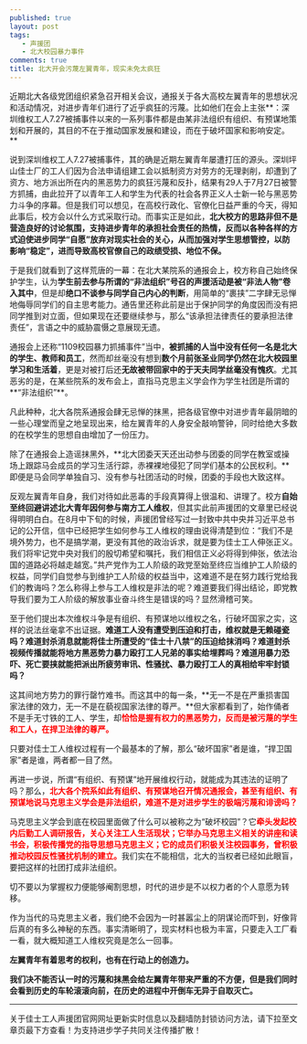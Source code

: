 ```yaml
---
published: true
layout: post
tags: 
   - 声援团
   - 北大校园暴力事件
comments: true
title: 北大开会污蔑左翼青年，现实未免太疯狂
---
```


近期北大各级党团组织紧急召开相关会议，通报关于各大高校左翼青年的思想状况和活动情况，对进步青年们进行了近乎疯狂的污蔑。比如他们在会上主张**：深圳维权工人7.27被捕事件以来的一系列事件都是由某非法组织有组织、有预谋地策划和开展的，其目的不在于推动国家发展和建设，而在于破坏国家和影响安定。**

说到深圳维权工人7.27被捕事件，其的确是近期左翼青年屡遭打压的源头。深圳坪山佳士厂的工人们因为合法申请组建工会以抵制资方对劳方的无理剥削，却遭到了资方、地方派出所在内的黑恶势力的疯狂污蔑和反扑，结果有29人于7月27日被警方抓捕，由此拉开了以青年工人和学生为代表的社会各界正义人士新一轮与黑恶势力斗争的序幕。但是我们可以想见，在高校行政化、官僚化日益严重的今天，得知此事后，校方会以什么方式采取行动。而事实正是如此，**北大校方的思路非但不是营造良好的讨论氛围，支持进步青年的承担社会责任的热情，反而以各种各样的方式迫使进步同学“自愿”放弃对现实社会的关心，从而加强对学生思想管控，以防影响“稳定”，进而导致高校官僚自己的政绩受损、地位不保。**

于是我们就看到了这样荒唐的一幕：在北大某院系的通报会上，校方称自己始终保护学生，认为**学生前去参与所谓的“非法组织”号召的声援活动是被“非法人物”卷入其中**，但是却**绝口不谈参与同学自己内心的判断**，用简单的“裹挟”二字肆无忌惮地侮辱同学们的自主思考能力。通告里还称此前是出于保护同学的角度因而没有把同学推到对立面，但如果现在还要继续参与，那么“该承担法律责任的要承担法律责任”，言语之中的威胁震慑之意展现无遗。

通报会上还称“1109校园暴力抓捕事件”当中，**被抓捕的人当中没有任何一名是北大的学生、教师和员工**，然而却丝毫没有想到**数个月前张圣业同学仍然在北大校园里学习和生活着**，更是对被打后还**无故被带回家中的于天夫同学丝毫没有愧疚**。尤其恶劣的是，在某些院系的发布会上，直指马克思主义学会作为学生社团是所谓的**“非法组织”**。

凡此种种，北大各院系通报会肆无忌惮的抹黑，把各级官僚中对进步青年最阴暗的一些心理堂而皇之地呈现出来，给左翼青年的人身安全敲响警钟，同时给绝大多数的在校学生的思想自由增加了一份压力。

除了在通报会上造谣抹黑外，**北大团委天天还出动参与团委的同学在教室或操场上跟踪马会成员的学习生活行踪，赤裸裸地侵犯了同学们基本的公民权利。**即便是马会同学单独自习、没有参与社团活动的时候，团委的手段也大致这样。

反观左翼青年自身，我们对待如此恶毒的手段真算得上很温和、讲理了。校方**自始至终回避讲述北大青年因何参与南方工人维权**，但其实此前声援团的文章里已经说得明明白白。在8月中下旬的时候，声援团曾经写过一封致中共中央并习近平总书记的公开信，信中已经把学生如何参与工人维权的理由说得清楚到位：“我们不是境外势力，也不是搞学潮，更没有其他的政治诉求，就是要为佳士工人伸张正义。我们将牢记党中央对我们的殷切希望和嘱托，我们相信正义必将得到伸张，依法治国的道路必将越走越宽。”共产党作为工人阶级的政党至始至终应当维护工人阶级的权益，同学们自觉参与到维护工人阶级的权益当中，这难道不是在努力践行党给我们的教诲吗？怎么称得上参与工人维权是非法的呢？难道要我们得出结论，即党教导我们要为工人阶级的解放事业奋斗终生是错误的吗？显然滑稽可笑。

至于他们提出本次维权斗争是有组织、有预谋地以维权之名，行破坏国家之实，这样的说法丝毫拿不出证据。**难道工人没有遭受到压迫和打击，维权就是无赖碰瓷吗？难道封杀消息就能将佳士所遭受的“佳士十八禁”的压迫给抹消吗？难道封杀视频传播就能将地方黑恶势力暴力殴打工人兄弟的事实给埋葬吗？难道用暴力恐吓、死亡要挟就能把派出所疲劳审讯、性骚扰、暴力殴打工人的真相给牢牢封锁吗？**

这其间地方势力的罪行罄竹难书。而这其中的每一条，**无一不是在严重损害国家法律的效力，无一不是在藐视国家法律的尊严。**但大家都看到了，始作俑者不是手无寸铁的工人、学生，却<span style="color:red;font-weight:bold">恰恰是握有权力的黑恶势力，反而是被污蔑的学生和工人，在捍卫法律的尊严。</span>

只要对佳士工人维权过程有一个最基本的了解，那么“破坏国家”者是谁，“捍卫国家”者是谁，两者都一目了然。

再进一步说，所谓“有组织、有预谋”地开展维权行动，就能成为其违法的证明了吗？那么，<span style="color:red;font-weight:bold">北大各个院系如此有组织、有预谋地召开情况通报会，甚至有组织、有预谋地说马克思主义学会是非法组织，难道不是对进步学生的极端污蔑和诽谤吗？</span>

马克思主义学会到底在校园里面做了什么可以被称之为“破坏校园”？它<span style="color:red;font-weight:bold">牵头发起校内后勤工人调研报告，关心关注工人生活现状；它举办马克思主义相关的讲座和读书会，积极传播党的指导思想马克思主义；它的成员们积极关注校园事务，曾积极推动校园反性骚扰机制的建立。</span>我们实在不能相信，北大的当权者已经如此眼盲，要把这样的社团打成非法组织。

切不要以为掌握权力便能够阉割思想，时代的进步是不以权力者的个人意愿为转移。

作为当代的马克思主义者，我们绝不会因为一时甚嚣尘上的阴谋论而吓到，好像背后真的有多么神秘的东西。事实清晰明了，现实材料也极为丰富，只要走入工厂看一看，就大概知道工人维权究竟是怎么一回事。

**左翼青年有着思考的权利，也有在行动上的创造力。**

**我们决不能否认一时的污蔑和抹黑会给左翼青年带来严重的不方便，但是我们同时会看到历史的车轮滚滚向前，在历史的进程中开倒车无异于自取灭亡。**


---
关于佳士工人声援团官网网址更新实时信息以及翻墙防封锁访问方法，请下拉至文章页最下方查看！为支持进步学子共同关注传播扩散！


